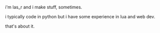 i'm las_r and i make stuff, sometimes.

i typically code in python but i have some experience in lua and web dev.

that's about it.
